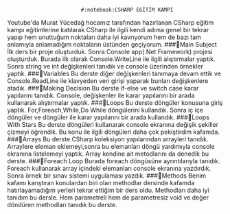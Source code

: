                             #:notebook:CSHARP EGİTİM KAMPI
Youtube'da Murat Yücedağ hocamız tarafından hazırlanan CSharp eğitim kampı eğitimlerine katılarak CSharp ile ilgili kendi adıma genel bir tekrar yapıp hem unuttuğum noktaları daha iyi kavrıyorum hem de bazı tam anlamıyla anlamadığım noktaların üstünden geçiyorum.
        ###:open_book:Main Subject
İlk ders bir proje oluşturduk. Sonra Console app(.Net Framework) projesi oluşturduk.
Burada ilk olarak Console.WriteLine ile ilgili alıştırmalar yaptık.
Sonra string ve int değişkenleri tanıdık ve console üzerinden örnekler yaptık.
        ###:open_book:Variables
Bu derste diğer değişkenleri tanımaya devam ettik ve Console.ReadLine ile klavyeden veri girişi yaparak bunları değişkenlere atadık.
        ###:open_book:Making Decision
Bu derste if-else ve switch case karar yapılarını tanıdık. Console, değişkenler ile karar yapılarını bir arada kullanarak alıştırmalar yaptık.
        ###:open_book:Loops
Bu derste döngüler konusuna giriş yaptık. For,Foreach,While,Do While döngülerini kullandık.
Sonra iç içe döngüler ve döngüler ile karar yapılarını bir arada kullandık.
        ###:open_book:Loops With Stars
Bu derste döngüleri kullanarak console ekranına değişik şekiller çizmeyi öğrendik.
Bu konu ile ilgili döngüleri daha çok pekiştirdim kafamda.
        ###:open_book:Arrays
Bu derste CSharp koleksiyon yapılarından arrayleri tanıdık. Arraylere eleman eklemeyi,sonra bu elemanları döngü yardımıyla console ekranına listelemeyi yaptık. Array kendine ait metodlarını da denedik bu derste.
        ###:open_book:Foreach Loop
Burada foreach döngüsüne ayrıntılarıyla tanıdık. Foreach kullanarak array içindeki elemanları console ekranına yazdırdık. Sonra örnek bir sınav sistemi uygulaması yazdık.
        ###:open_book:Methods
Benim kafamı karıştıran konulardan biri olan methodlar dersinde kafamda hatırlayamadığım yerleri tekrar ettiğim bir ders oldu. Methodları daha iyi tanıdım bu dersle. Hem parametreli hem de parametresiz void ve değer döndüren methodları tanıdık bu derste.
